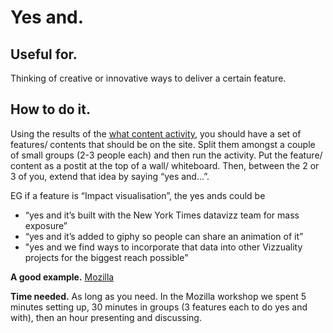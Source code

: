 # **Yes and.**

## Useful for.
Thinking of creative or innovative ways to deliver a certain feature. 

## How to do it. 
Using the results of the [what content activity](content.md), you should have a set of features/ contents that should be on the site. Split them amongst a couple of small groups (2-3 people each) and then run the activity. Put the feature/ content as a postit at the top of a wall/ whiteboard. Then, between the 2 or 3 of you, extend that idea by saying “yes and…”. 

EG if a feature is “Impact visualisation”, the yes ands could be 
- “yes and it’s built with the New York Times datavizz team for mass exposure”
- “yes and it’s added to giphy so people can share an animation of it”
- "yes and we find ways to incorporate that data into other Vizzuality projects for the biggest reach possible"

**A good example.** [Mozilla](https://drive.google.com/drive/u/0/folders/0B9iu7Qcff3aBUzhGVGJqdmVnM28)

**Time needed.** As long as you need. In the Mozilla workshop we spent 5 minutes setting up, 30 minutes in groups (3 features each to do yes and with), then an hour presenting and discussing. 
